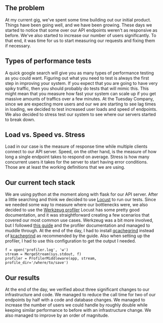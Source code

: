 
## The problem
At my current gig, we've spent some time building out our initial product.
Things have been going well, and we have been growing.
These days we started to notice that some over our API endpoints weren't as responsive as before.
We've also started to increase our number of users significantly.
To that end, it was time for us to start measuring our requests and fixing them if necessary.

## Types of performance tests
A quick google search will give you as many types of performance testing as you could want.
Figuring out what you need to test is always the first step in improving your system.
If you expect that you are going to have very spiky traffic, then you should probably do tests that will mimic this.
This might mean that you measure how fast your system can scale up if you get massive amounts of traffics over a few minutes.
At the Tuesday Company, since we are expecting more users and our we are starting to see lag times in loading, we decided to test increased user loads and speed of endpoints.
We also decided to stress test our system to see where our servers started to break down.

## Load vs. Speed vs. Stress
Load in our case is the measure of response time while multiple clients connect to our API server.
Speed, on the other hand, is the measure of how long a single endpoint takes to respond on average.
Stress is how many concurrent users it takes for the server to start having error conditions.
Those are at least the working definitions that we are using.

## Our current tech stack
We are using python at the moment along with flask for our API server.
After a little searching and think we decided to use [Locust](https://github.com/locustio/locust) to run our tests.
Since we needed some way to measure where our bottlenecks were, we also decided to use the [Werkzeug profiler](http://werkzeug.pocoo.org/docs/0.14/contrib/profiler/)
Locust has some pretty good documentation, and it was straightforward creating a few scenarios that covered our most common use cases.
Werkzeug was a bit more involved, but I followed [this guide](http://www.alexandrejoseph.com/blog/2015-12-17-profiling-werkzeug-flask-app.html) and the profiler documentation and managed to muddle through.
At the end of the day, I had to install [qcachegrind](http://brewformulas.org/Qcachegrind) instead of [kcachegrind](https://kcachegrind.github.io/html/Home.html) as recommended by the guide.
Also when setting up the profiler, I had to use this configuration to get the output I needed.

```
f = open('profiler.log', 'w')
stream = MergeStream(sys.stdout, f)
profiler = ProfilerMiddleware(app, stream, profile_dir='/where/to/save')
```

## Our results
At the end of the day, we verified about three significant changes to our infrastructure and code.
We managed to reduce the call time for two of our endpoints by half with a code and database changes.
We managed to increase the number of users we could handle by roughly double while keeping similar performance to before with an infrastructure change.
We also managed to improve by an order of magnitude.
